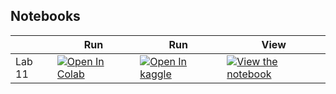 
## Notebooks

|        | Run                                                                                                                                                                                                                         | Run                                                                                                                                                                                                                                                           | View                                                                                                                                                                                                                                       |
|--------|-----------------------------------------------------------------------------------------------------------------------------------------------------------------------------------------------------------------------------|---------------------------------------------------------------------------------------------------------------------------------------------------------------------------------------------------------------------------------------------------------------|--------------------------------------------------------------------------------------------------------------------------------------------------------------------------------------------------------------------------------------------|
| Lab 11 | [![Open In Colab](https://colab.research.google.com/assets/colab-badge.svg)](https://colab.research.google.com/github/nineil-pitt/cs1674_2074_fall25/blob/main/lab_10_modern_convnets/lab_10_modern_convnets_student.ipynb) | [![Open In kaggle](https://kaggle.com/static/images/open-in-kaggle.svg)](https://kaggle.com/kernels/welcome?src=https://raw.githubusercontent.com/nineil-pitt/cs1674_2074_fall25/refs/heads/main/lab_10_modern_convnets/lab_10_modern_convnets_student.ipynb) | [![View the notebook](https://img.shields.io/badge/render-nbviewer-orange.svg)](https://nbviewer.jupyter.org/github/nineil-pitt/cs1674_2074_fall25/blob/main/lab_10_modern_convnets/lab_10_modern_convnets_student.ipynb?flush_cache=true) |

